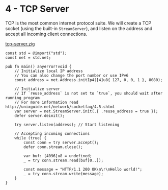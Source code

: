 # 4 - TCP Server
TCP is the most common internet protocol suite.
We will create a TCP socket (using the built-in `StreamServer`), and listen on the address and accept all incoming client connections.

[tcp-server.zig](/code/tcp-server.zig)
```zig
const std = @import("std");
const net = std.net;

pub fn main() anyerror!void {
    // Initialize local IP address
    // You can also change the port number or use IPv6
    const address = net.Address.initIp4([4]u8{ 127, 0, 0, 1 }, 8080);

    // Initialize server
    // If `reuse_address` is not set to `true`, you should wait after running program
    // For more information read http://unixguide.net/network/socketfaq/4.5.shtml
    var server = net.StreamServer.init(.{ .reuse_address = true });
    defer server.deinit();

    try server.listen(address); // Start listening

    // Accepting incoming connections
    while (true) {
        const conn = try server.accept();
        defer conn.stream.close();

        var buf: [4096]u8 = undefined;
        _ = try conn.stream.read(buf[0..]);

        const message = "HTTP/1.1 200 OK\n\r\nHello world!";
        _ = try conn.stream.write(message);
    }
}

```